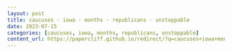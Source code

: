 ```yaml
---
layout: post
title: caucuses · iowa · months · republicans · unstoppable
date: 2023-07-15
categories: [caucuses, iowa, months, republicans, unstoppable]
content_url: https://papercliff.github.io/redirect/?q=caucuses+iowa+months+republicans+unstoppable&tbs=cdr:1,cd_min:7/14/2023,cd_max:7/16/2023
---
```

